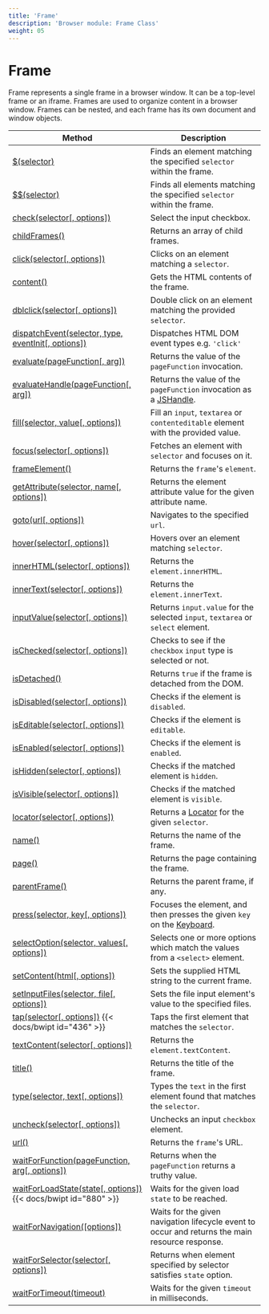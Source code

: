 ```yaml
---
title: 'Frame'
description: 'Browser module: Frame Class'
weight: 05
---
```


# Frame

Frame represents a single frame in a browser window. It can be a top-level frame or an iframe. Frames are used to organize content in a browser window. Frames can be nested, and each frame has its own document and window objects.

| Method                                                                                                                                                       | Description                                                                                                                                           |
| ------------------------------------------------------------------------------------------------------------------------------------------------------------ | ----------------------------------------------------------------------------------------------------------------------------------------------------- |
| [$(selector)](https://grafana.com/docs/k6/<K6_VERSION>/javascript-api/k6-browser/frame/frame-dollar)                                                         | Finds an element matching the specified `selector` within the frame.                                                                                  |
| [$$(selector)](https://grafana.com/docs/k6/<K6_VERSION>/javascript-api/k6-browser/frame/frame-doubledollar)                                                  | Finds all elements matching the specified `selector` within the frame.                                                                                |
| [check(selector[, options])](https://grafana.com/docs/k6/<K6_VERSION>/javascript-api/k6-browser/frame/check/)                                                | Select the input checkbox.                                                                                                                            |
| [childFrames()](https://grafana.com/docs/k6/<K6_VERSION>/javascript-api/k6-browser/frame/childframes)                                                        | Returns an array of child frames.                                                                                                                     |
| [click(selector[, options])](https://grafana.com/docs/k6/<K6_VERSION>/javascript-api/k6-browser/frame/click/)                                                | Clicks on an element matching a `selector`.                                                                                                           |
| [content()](https://grafana.com/docs/k6/<K6_VERSION>/javascript-api/k6-browser/frame/content)                                                                | Gets the HTML contents of the frame.                                                                                                                  |
| [dblclick(selector[, options])](https://grafana.com/docs/k6/<K6_VERSION>/javascript-api/k6-browser/frame/dblclick)                                           | Double click on an element matching the provided `selector`.                                                                                          |
| [dispatchEvent(selector, type, eventInit[, options])](https://grafana.com/docs/k6/<K6_VERSION>/javascript-api/k6-browser/frame/dispatchevent/)               | Dispatches HTML DOM event types e.g. `'click'`                                                                                                        |
| [evaluate(pageFunction[, arg])](https://grafana.com/docs/k6/<K6_VERSION>/javascript-api/k6-browser/frame/evaluate/)                                          | Returns the value of the `pageFunction` invocation.                                                                                                   |
| [evaluateHandle(pageFunction[, arg])](https://grafana.com/docs/k6/<K6_VERSION>/javascript-api/k6-browser/frame/evaluatehandle/)                              | Returns the value of the `pageFunction` invocation as a [JSHandle](https://grafana.com/docs/k6/<K6_VERSION>/javascript-api/k6-browser/jshandle).      |
| [fill(selector, value[, options])](https://grafana.com/docs/k6/<K6_VERSION>/javascript-api/k6-browser/frame/fill/)                                           | Fill an `input`, `textarea` or `contenteditable` element with the provided value.                                                                     |
| [focus(selector[, options])](https://grafana.com/docs/k6/<K6_VERSION>/javascript-api/k6-browser/frame/focus/)                                                | Fetches an element with `selector` and focuses on it.                                                                                                 |
| [frameElement()](https://grafana.com/docs/k6/<K6_VERSION>/javascript-api/k6-browser/frame/frameelement)                                                      | Returns the `frame`'s `element`.                                                                                                                      |
| [getAttribute(selector, name[, options])](https://grafana.com/docs/k6/<K6_VERSION>/javascript-api/k6-browser/frame/getattribute/)                            | Returns the element attribute value for the given attribute name.                                                                                     |
| [goto(url[, options])](https://grafana.com/docs/k6/<K6_VERSION>/javascript-api/k6-browser/frame/goto/)                                                       | Navigates to the specified `url`.                                                                                                                     |
| [hover(selector[, options])](https://grafana.com/docs/k6/<K6_VERSION>/javascript-api/k6-browser/frame/hover/)                                                | Hovers over an element matching `selector`.                                                                                                           |
| [innerHTML(selector[, options])](https://grafana.com/docs/k6/<K6_VERSION>/javascript-api/k6-browser/frame/innerhtml/)                                        | Returns the `element.innerHTML`.                                                                                                                      |
| [innerText(selector[, options])](https://grafana.com/docs/k6/<K6_VERSION>/javascript-api/k6-browser/frame/innertext/)                                        | Returns the `element.innerText`.                                                                                                                      |
| [inputValue(selector[, options])](https://grafana.com/docs/k6/<K6_VERSION>/javascript-api/k6-browser/frame/inputvalue/)                                      | Returns `input.value` for the selected `input`, `textarea` or `select` element.                                                                       |
| [isChecked(selector[, options])](https://grafana.com/docs/k6/<K6_VERSION>/javascript-api/k6-browser/frame/ischecked/)                                        | Checks to see if the `checkbox` `input` type is selected or not.                                                                                      |
| [isDetached()](https://grafana.com/docs/k6/<K6_VERSION>/javascript-api/k6-browser/frame/isdetached/)                                                         | Returns `true` if the frame is detached from the DOM.                                                                                                 |
| [isDisabled(selector[, options])](https://grafana.com/docs/k6/<K6_VERSION>/javascript-api/k6-browser/frame/isdisabled/)                                      | Checks if the element is `disabled`.                                                                                                                  |
| [isEditable(selector[, options])](https://grafana.com/docs/k6/<K6_VERSION>/javascript-api/k6-browser/frame/iseditable/)                                      | Checks if the element is `editable`.                                                                                                                  |
| [isEnabled(selector[, options])](https://grafana.com/docs/k6/<K6_VERSION>/javascript-api/k6-browser/frame/isenabled/)                                        | Checks if the element is `enabled`.                                                                                                                   |
| [isHidden(selector[, options])](https://grafana.com/docs/k6/<K6_VERSION>/javascript-api/k6-browser/frame/ishidden/)                                          | Checks if the matched element is `hidden`.                                                                                                            |
| [isVisible(selector[, options])](https://grafana.com/docs/k6/<K6_VERSION>/javascript-api/k6-browser/frame/isvisible/)                                        | Checks if the matched element is `visible`.                                                                                                           |
| [locator(selector[, options])](https://grafana.com/docs/k6/<K6_VERSION>/javascript-api/k6-browser/frame/locator)                                             | Returns a [Locator](https://grafana.com/docs/k6/<K6_VERSION>/javascript-api/k6-browser/locator) for the given `selector`.                             |
| [name()](https://grafana.com/docs/k6/<K6_VERSION>/javascript-api/k6-browser/frame/name)                                                                      | Returns the name of the frame.                                                                                                                        |
| [page()](https://grafana.com/docs/k6/<K6_VERSION>/javascript-api/k6-browser/frame/page)                                                                      | Returns the page containing the frame.                                                                                                                |
| [parentFrame()](https://grafana.com/docs/k6/<K6_VERSION>/javascript-api/k6-browser/frame/parentframe)                                                        | Returns the parent frame, if any.                                                                                                                     |
| [press(selector, key[, options])](https://grafana.com/docs/k6/<K6_VERSION>/javascript-api/k6-browser/frame/press/)                                           | Focuses the element, and then presses the given `key` on the [Keyboard](https://grafana.com/docs/k6/<K6_VERSION>/javascript-api/k6-browser/keyboard). |
| [selectOption(selector, values[, options])](https://grafana.com/docs/k6/<K6_VERSION>/javascript-api/k6-browser/frame/selectoption/)                          | Selects one or more options which match the values from a `<select>` element.                                                                         |
| [setContent(html[, options])](https://grafana.com/docs/k6/<K6_VERSION>/javascript-api/k6-browser/frame/setcontent/)                                          | Sets the supplied HTML string to the current frame.                                                                                                   |
| [setInputFiles(selector, file[, options])](https://grafana.com/docs/k6/<K6_VERSION>/javascript-api/k6-browser/frame/setinputfiles)                           | Sets the file input element's value to the specified files.                                                                                           |
| [tap(selector[, options])](https://grafana.com/docs/k6/<K6_VERSION>/javascript-api/k6-browser/frame/tap/) {{< docs/bwipt id="436" >}}                        | Taps the first element that matches the `selector`.                                                                                                   |
| [textContent(selector[, options])](https://grafana.com/docs/k6/<K6_VERSION>/javascript-api/k6-browser/frame/textcontent/)                                    | Returns the `element.textContent`.                                                                                                                    |
| [title()](https://grafana.com/docs/k6/<K6_VERSION>/javascript-api/k6-browser/frame/title)                                                                    | Returns the title of the frame.                                                                                                                       |
| [type(selector, text[, options])](https://grafana.com/docs/k6/<K6_VERSION>/javascript-api/k6-browser/frame/type/)                                            | Types the `text` in the first element found that matches the `selector`.                                                                              |
| [uncheck(selector[, options])](https://grafana.com/docs/k6/<K6_VERSION>/javascript-api/k6-browser/frame/uncheck/)                                            | Unchecks an input `checkbox` element.                                                                                                                 |
| [url()](https://grafana.com/docs/k6/<K6_VERSION>/javascript-api/k6-browser/frame/url)                                                                        | Returns the `frame`'s URL.                                                                                                                            |
| [waitForFunction(pageFunction, arg[, options])](https://grafana.com/docs/k6/<K6_VERSION>/javascript-api/k6-browser/frame/waitforfunction/)                   | Returns when the `pageFunction` returns a truthy value.                                                                                               |
| [waitForLoadState(state[, options])](https://grafana.com/docs/k6/<K6_VERSION>/javascript-api/k6-browser/frame/waitforloadstate/) {{< docs/bwipt id="880" >}} | Waits for the given load `state` to be reached.                                                                                                       |
| [waitForNavigation([options])](https://grafana.com/docs/k6/<K6_VERSION>/javascript-api/k6-browser/frame/waitfornavigation/)                                  | Waits for the given navigation lifecycle event to occur and returns the main resource response.                                                       |
| [waitForSelector(selector[, options])](https://grafana.com/docs/k6/<K6_VERSION>/javascript-api/k6-browser/frame/waitforselector/)                            | Returns when element specified by selector satisfies `state` option.                                                                                  |
| [waitForTimeout(timeout)](https://grafana.com/docs/k6/<K6_VERSION>/javascript-api/k6-browser/frame/waitfortimeout)                                           | Waits for the given `timeout` in milliseconds.                                                                                                        |
